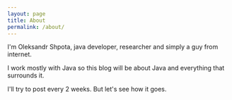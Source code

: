 ```yaml
---
layout: page
title: About
permalink: /about/
---
```


I'm Oleksandr Shpota, java developer, researcher and simply a guy from internet.

I work mostly with Java so this blog will be about Java and everything  that 
surrounds it.

I'll try to post every 2 weeks. But let's see how it goes.
